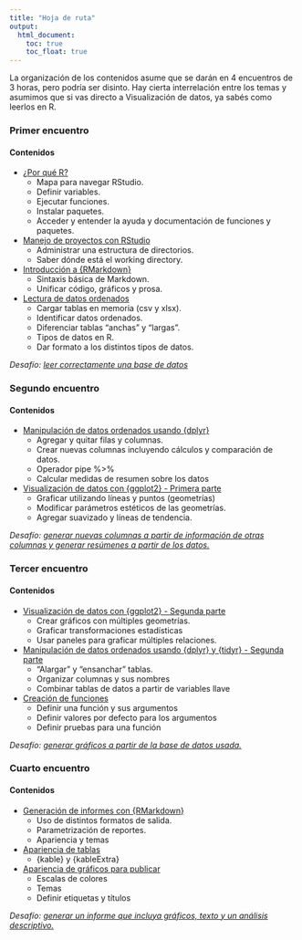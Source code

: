 ```yaml
---
title: "Hoja de ruta"
output: 
  html_document:
    toc: true
    toc_float: true
---
```


La organización de los contenidos asume que se darán en 4 encuentros de 3 horas, pero podría ser disinto. Hay cierta interrelación entre los temas y asumimos que si vas directo a Visualización de datos, ya sabés como leerlos en R.

### Primer encuentro

#### Contenidos

- [¿Por qué R?](01-introducion.html)
  - Mapa para navegar RStudio. 
  - Definir variables. 
  - Ejecutar funciones.
  - Instalar paquetes. 
  - Acceder y entender la ayuda y documentación de funciones y paquetes.
- [Manejo de proyectos con RStudio](02-proyectos.html)
  - Administrar una estructura de directorios.
  - Saber dónde está el working directory.
- [Introducción a {RMarkdown}](03-reportes-I.html)
  - Sintaxis básica de Markdown.
  - Unificar código, gráficos y prosa.
- [Lectura de datos ordenados](04-lectura-datos.html)
  - Cargar tablas en memoria (csv y xlsx).
  - Identificar datos ordenados.
  - Diferenciar tablas “anchas” y “largas”.
  - Tipos de datos en R.
  - Dar formato a los distintos tipos de datos.

*Desafío: [leer correctamente una base de datos](desafio-1.html)*


### Segundo encuentro

#### Contenidos

- [Manipulación de datos ordenados usando {dplyr}](05-dplyr-I.html)
  - Agregar y quitar filas y columnas.
  - Crear nuevas columnas incluyendo cálculos y comparación de datos.
  - Operador pipe %>%
  - Calcular medidas de resumen sobre los datos
- [Visualización de datos con {ggplot2} - Primera parte](06-graficos-I.html)
    - Graficar utilizando líneas y puntos (geometrías)
    - Modificar parámetros estéticos de las geometrías.
    - Agregar suavizado y líneas de tendencia.

*Desafío: [generar nuevas columnas a partir de información de otras columnas y generar resúmenes a partir de los datos.](desafio-2html)*


### Tercer encuentro 

#### Contenidos

- [Visualización de datos con {ggplot2} - Segunda parte](07-graficos-II.html)
    - Crear gráficos con múltiples geometrías.
    - Graficar transformaciones estadísticas
    - Usar paneles para graficar múltiples relaciones.
- [Manipulación de datos ordenados usando {dplyr} y {tidyr} - Segunda parte](08-dplyr-tidyr-II.html)
    - “Alargar” y “ensanchar” tablas.	
    - Organizar columnas y sus nombres
    - Combinar tablas de datos a partir de variables llave
- [Creación de funciones](09-funciones.html)
    - Definir una función y sus argumentos
    - Definir valores por defecto para los argumentos
    - Definir pruebas para una función

*Desafío: [generar gráficos a partir de la base de datos usada.](desafio-3.html)*


### Cuarto encuentro

#### Contenidos

- [Generación de informes con {RMarkdown}](10-reportes-II.html)
    - Uso de distintos formatos de salida.
    - Parametrización de reportes.
    - Apariencia y temas
- [Apariencia de tablas](11-tablas.html)
    - {kable} y {kableExtra}
- [Apariencia de gráficos para publicar](12-ggplot-III.html)
    - Escalas de colores
    - Temas
    - Definir etiquetas y títulos

*Desafío: [generar un informe que incluya gráficos, texto y un análisis descriptivo.](desafío-4.html)*

